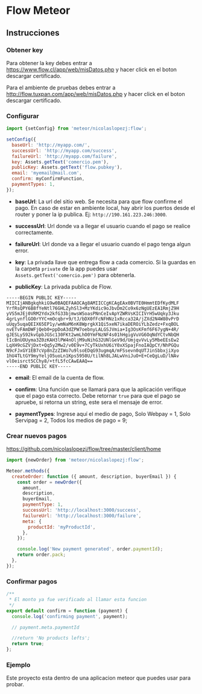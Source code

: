 # Flow Meteor

## Instrucciones

### Obtener key

Para obtener la key debes entrar a https://www.flow.cl/app/web/misDatos.php y
hacer click en el boton descargar certificado.

Para el ambiente de pruebas debes entrar a http://flow.tuxpan.com/app/web/misDatos.php y
hacer click en el boton descargar certificado.

### Configurar

```js
import {setConfig} from 'meteor/nicolaslopezj:flow';

setConfig({
  baseUrl: 'http://myapp.com/',
  successUrl: 'http://myapp.com/success',
  failureUrl: 'http://myapp.com/failure',
  key: Assets.getText('comercio.pem'),
  publicKey: Assets.getText('flow.pubkey'),
  email: 'myemail@mail.com',
  confirm: myConfirmFunction,
  paymentTypes: 1,
});
```

- **baseUrl**: La url del sitio web. Se necesita para que flow confirme el pago.
En caso de estar en ambiente local, hay abrir los puertos desde el router y poner
la ip publica. Ej: ```http://190.161.223.246:3000```.

- **successUrl**: Url donde va a llegar el usuario cuando el pago se realice
correctamente.

- **failureUrl**: Url donde va a llegar el usuario cuando el pago tenga algun error.

- **key**: La privada llave que entrega flow a cada comercio. Si la guardas en la
carpeta ```private``` de la app puedes usar ```Assets.getText('comercio.pem')```
para obtenerla.

- **publicKey**: La privada publica de Flow.

```
-----BEGIN PUBLIC KEY-----
MIICIjANBgkqhkiG9w0BAQEFAAOCAg8AMIICCgKCAgEAx0BVTE0HmmtEDfKydMLF
YrfRsQPY6B8fYeNtl76GHLZyhSl3+MzYKdic9oJbvDm2Co9x6zNgUEzEA1RmjZ9H
yVS5mJEj0VRM2Ydx2kfG33bjmwsWSoasPNnCeIvApYZWRVsKICIVrH5wUqky3Jku
4grLynflGO0rYYC+mOcqbr+9/tJ/bDX0fFcNFHNz1xRcca32A/jZXd2N4W80vPrD
uUqy5uqaQEIX65EP1y/wmNaM6nK8WprgkX1Qi5xeN7ikaDEROiYLbZedz+FxqBOL
nvETvFAmDWFjQeb0+ppDoA3dZPW7oebnyLALGSJVmia+Ig3OsKFmf6F67ygN+4R/
gJESLyS92kvGpbJGSc130FKt2wmLhO0YmFNzNF4s01hHgigVuVG6OqNdYCtvNbQH
tIcBnUOUyma3Z0zKAH3lPW4nOljM9uNihG32UNlGeV9d/UmjqvVvLy5MbeEEsEw2
LqXH9cGZVjDxt+Qq5y2Mw2/v0E9v+7CyTkUxhU6iY0xXSpajFnoIAQpCY/NhPGQu
N9cFJxGY1EB7cVp8nZzZIWo7u9lsoEDqG93ugmqA/mFSsevn0qUTJinSbbxjiXyo
1hU4TLtGY9myYeljO5uoLn1Kps5950U/tilNh8LJALwVniJuO+E+CeQgLuD/lNAv
vlOeisrct5CChy8/+tfL5fcCAwEAAQ==
-----END PUBLIC KEY-----
```

- **email**: El email de la cuenta de flow.

- **confirm**: Una función que se llamará para que la aplicación verifique que el
pago esta correcto. Debe retornar ```true``` para que el pago se apruebe, si retorna
un string, este sera el mensaje de error.

- **paymentTypes**: Ingrese aquí el medio de pago, Solo Webpay = 1, Solo
Servipag = 2, Todos los medios de pago = 9;

### Crear nuevos pagos

https://github.com/nicolaslopezj/flow/tree/master/client/home

```js
import {newOrder} from 'meteor/nicolaslopezj:flow';

Meteor.methods({
  createOrder: function ({ amount, description, buyerEmail }) {
    const order = newOrder({
      amount,
      description,
      buyerEmail,
      paymentType: 1,
      successUrl: 'http://localhost:3000/success',
      failureUrl: 'http://localhost:3000/failure',
      meta: {
        productId: 'myProductId',
      },
    });

    console.log('New payment generated', order.paymentId);
    return order.pack;
  },
});
```

### Confirmar pagos

```js
/**
 * El monto ya fue verificado al llamar esta funcion
 */
export default confirm = function (payment) {
  console.log('confirming payment', payment);

  // payment.meta.paymentId

  //return 'No products lefts';
  return true;
};
```

### Ejemplo

Este proyecto esta dentro de una aplicacion meteor que puedes usar para probar.
